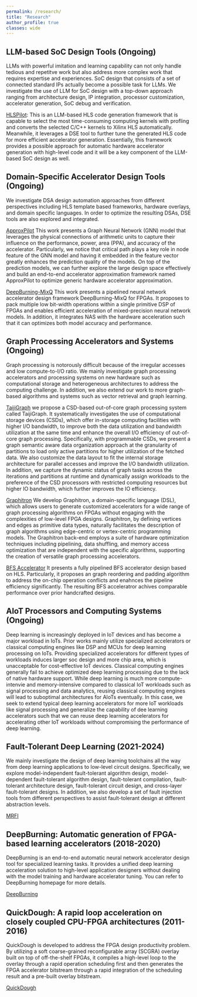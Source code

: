 ```yaml
---
permalink: /research/
title: "Research"
author_profile: true
classes: wide
---
```


## LLM-based SoC Design Tools (Ongoing)

LLMs with powerful imitation and learning capability can not only handle tedious and repetitve work but also address more complex work that requires expertise and experiences. SoC design that consists of a set of connected standard IPs actually become a possible task for LLMs. We investigate the use of LLM for SoC design with a top-down approach ranging from architecture design, IP integration, processor customization, accelerator generation, SoC debug and verification.

[HLSPilot](https://github.com/xcw-1010/HLSPilot.git): This is an LLM-based HLS code generation framework that is capable to select the most time-consuming computing kernels with profling and converts the selected C/C++ kernels to Xilinx HLS automatically. Meanwhile, it leverages a DSE tool to further tune the generated HLS code for more efficient accelerator generation. Essentially, this framework provides a possible approach for automatic hardware accelerator generation with high-level code and it will be a key component of the LLM-based SoC design as well.


## Domain-Specific Accelerator Design Tools (Ongoing)
We investigate DSA design automation approaches from different perspectives including HLS template based frameworks, hardware overlays, and domain specific languages. In order to optimize the resulting DSAs, DSE tools are also explored and integrated.

[ApproxPilot](https://anonymous.4open.science/r/840c8c57-3c32-451e-bf12-0e243562/) This work presents a Graph Neural Network (GNN) model that leverages the physical connections of arithmetic units to capture their influence on the performance, power, area (PPA), and accuracy of the accelerator. Particularly, we notice that critical path plays a key role in node feature of the GNN model and having it embedded in the feature vector greatly enhances the prediction quality of the models. On top of the prediction models, we can further explore the large design space effectively and build an end-to-end accelerator approximation framework named ApproxPilot to optimize generic hardware accelerator approximation.

[DeepBurning-MixQ](https://github.com/fffasttime/AnyPackingNet.git) This work presents a pipelined neural network accelerator design framework DeepBurning-MixQ for FPGAs. It proposes to pack multiple low bit-width operations within a single primitive DSP of FPGAs and enables efficient acceleration of mixed-precision neural network models. In addition, it integrates NAS with the hardware acceleration such that it can optimizes both model accuracy and performance. 


## Graph Processing Accelerators and Systems (Ongoing)
Graph processing is notorously difficult because of the irregular accesses and low compute-to-I/O ratio. We mainly investigate graph processing accelerators and processing systems on new hardware such as computational storage and heterogeneous architectures to address the computing challenge. In addition, we also extend our work to more graph-based algorithms and systems such as vector retrieval and graph learning.

[TaijiGraph](https://anonymous.4open.science/r/TaijiGraph2022) we propose a CSD-based out-of-core graph processing system called TaijiGraph. It systematically investigates the use of computational storage devices (CSDs), which offer in-storage computing facilities with higher I/O bandwidth, to improve both the data utilization and bandwidth utilization at the same time and enhance the overall I/O efficiency of out-of-core graph processing. Specifically, with programmable CSDs, we present a graph semantic aware data organization approach at the granularity of partitions to load only active partitions for higher utilization of the fetched data. We also customize the data layout to fit the internal storage architecture for parallel accesses and improve the I/O bandwidth utilization. In addition, we capture the dynamic status of graph tasks across the iterations and partitions at runtime and dynamically assign workloads to the preference of the CSD processors with restricted computing resources but higher IO bandwidth, which further improves the IO efficiency.

[Graphitron](https://github.com/VesperalKite/Graphitron)  We develop Graphitron, a domain-specific language (DSL), which allows users to generate customized accelerators for a wide range of graph processing algorithms on FPGAs without engaging with the complexities of low-level FPGA designs. Graphitron, by defining vertices and edges as primitive data types, naturally facilitates the description of graph algorithms using edge-centric or vertex-centric programming models. The Graphitron back-end employs a suite of hardware optimization techniques including pipelining, data shuffling, and memory access optimization that are independent with the specific algorithms, supporting the creation of versatile graph processing accelerators.

[BFS Accelerator](https://github.com/Liu-Cheng/bfs_with_Intel_OpenCL.git) It presents a fully pipelined BFS accelerator design based on HLS. Particularly, it proposes an graph reordering and padding algorithm to address the on-chip operation conflicts and enahnces the pipeline efficiency significantly. The resulting BFS acceleratror achives comparable performance over prior handcrafted designs.


## AIoT Processors and Computing Systems (Ongoing)
Deep learning is increasingly deployed in IoT devices and has become a major workload in IoTs. Prior works mainly utilize specialized accelerators or classical computing engines like DSP and MCUs for deep learning processing on IoTs. Providing specialized accelerators for different types of workloads induces larger soc design and more chip area, which is unacceptable for cost-effective IoT devices. Classical computing engines generally fail to achieve optimized deep learning processing due to the lack of native hardware support. While deep learning is much more compute-intenvie and memory-intensive compared to classical IoT workloads such as signal processing and data analytics, reusing classical computing engines will lead to suboptimal architectures for AIoTs eventually. In this case, we seek to extend typical deep learning accelerators for more IoT workloads like signal processing and generalize the capability of dee learning accelerators such that we can reuse deep learning accelerators for accelerating other IoT workloads without compromising the performance of deep learning.


## Fault-Tolerant Deep Learning (2021-2024)
We mainly investigate the design of deep learning toolchains all the way from deep learning applications to low-level circuit designs. Specifically, we explore model-independent fault-tolerant algorithm design, model-dependent fault-tolerant algorithm design, fault-tolerant compilation, fault-tolerant architecture design, fault-tolerant circuit design, and cross-layer fault-tolerant designs. In addition, we also develop a set of fault injection tools from different perspectives to assist fault-tolerant design at different abstraction levels.

[MRFI](https://github.com/fffasttime/MR-Neural-Network-Reliability-Analysis-Toolbox)

## DeepBurning: Automatic generation of FPGA-based learning accelerators (2018-2020)
DeepBurning is an end-to-end automatic neural network accelerator design tool for specialized learning tasks. It provides a unified deep learning acceleration solution to high-level application designers without dealing with the model training and hardware accelerator tuning. You can refer to DeepBurning homepage for more details.

[DeepBurning](https://github.com/groupsada/DeepBurning)

## QuickDough: A rapid loop acceleration on closely coupled CPU-FPGA architectures (2011-2016)
QuickDough is developed to address the FPGA design productivity problem. By utilizing a soft coarse-grained reconfigurable array (SCGRA) overlay built on top of off-the-shelf FPGAs, it compiles a high-level loop to the overlay through a rapid operation scheduling first and then generates the FPGA accelerator bitstream through a rapid integration of the scheduling result and a pre-built overlay bitstream.

[QuickDough](https://github.com/Liu-Cheng/QuickDough)

<!-- ### Current -->

<!-- **Project:**      
**Period:**      
**Amount:**      
**Founder:**      
**Role:**      
**Details:**      -->


